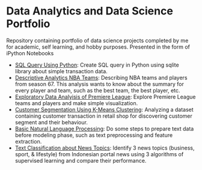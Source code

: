 # Data Analytics and Data Science Portfolio
Repository containing portfolio of data science projects completed by me for academic, self learning, and hobby purposes. Presented in the form of iPython Notebooks

- [SQL Query Using Python](https://github.com/kurniadit/Practice-Case-Python/blob/main/Kurnia%20Aditia_Python.ipynb): Create SQL query in Python using sqlite library about simple transaction data.
- [Descriptive Analytics NBA Teams](https://github.com/kurniadit/Practice-Case-Statistics/blob/main/Kurnia%20Aditia_Statistics.ipynb): Describing NBA teams and players from season 67. This analysis wants to know about the summary for every player and team, such as the best team, the best player, etc.
- [Exploratory Data Analyisis of Premiere League](https://github.com/kurniadit/Kurnia-Aditia_EDA/blob/main/Kurnia%20Aditia_EDA.ipynb): Explore Premiere League teams and players and make simple visualization.
- [Customer Segmentation Using K-Means Clustering](https://github.com/kurniadit/Practice-Case-Machine-Learning/blob/main/Kurnia%20Aditia_Machine%20Learning.ipynb): Analyzing a dataset containing customer transaction in retail shop for discovering customer segment and their behaviour.
- [Basic Natural Language Processing](https://github.com/kurniadit/DataSciencePorto/blob/main/practice_Case_NLP_DS_1_Kurnia_Tambahan.ipynb): Do some steps to prepare text data before modeling phase, such as text preprocessing and feature extraction.
- [Text Classification about News Topics](https://github.com/kurniadit/DataSciencePorto/blob/main/Datablade_Practice_Case_Text_Classification%20edit%20adit.ipynb): Identify 3 news topics (business, sport, & lifestyle)  from Indonesian portal news using 3 algorithms of supervised learning and compare their performance.
